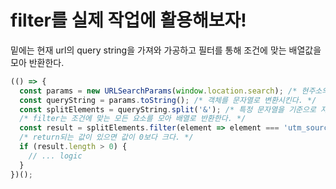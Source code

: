 # filter를 실제 작업에 활용해보자!

밑에는 현재 url의 query string을 가져와 가공하고 필터를 통해 조건에 맞는 배열값을 모아 반환한다.
```javascript
(() => {
  const params = new URLSearchParams(window.location.search); /* 현주소의 파라미터를 가져온다. */
  const queryString = params.toString(); /* 객체를 문자열로 변환시킨다. */
  const splitElements = queryString.split('&'); /* 특정 문자열을 기준으로 자르고 배열값을 반환 한다. */
  /* filter는 조건에 맞는 모든 요소를 모아 배열로 반환한다. */
  const result = splitElements.filter(element => element === 'utm_source=google_pc' || element === 'utm_source=google_mo');
  /* return되는 값이 있으면 값이 0보다 크다. */
  if (result.length > 0) {
    // ... logic
  }
})();
```